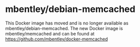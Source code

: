 mbentley/debian-memcached
==================

This Docker image has moved and is no longer available as mbentley/debian-memcached.  The new Docker image is mbentley/memcached and can be found at https://github.com/mbentley/docker-memcached
